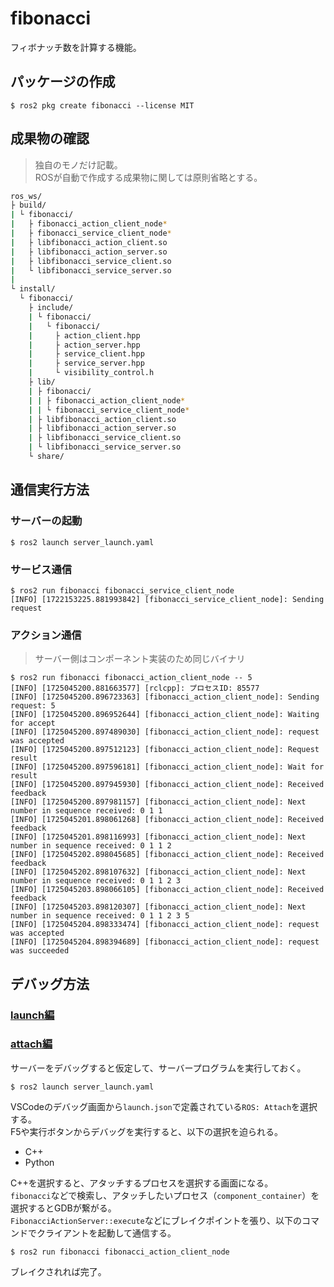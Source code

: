 # fibonacci

フィボナッチ数を計算する機能。

## パッケージの作成

```console
$ ros2 pkg create fibonacci --license MIT
```

## 成果物の確認

> 独自のモノだけ記載。  
> ROSが自動で作成する成果物に関しては原則省略とする。

```bash
ros_ws/
├ build/
| └ fibonacci/
|   ├ fibonacci_action_client_node*
|   ├ fibonacci_service_client_node*
|   ├ libfibonacci_action_client.so
|   ├ libfibonacci_action_server.so
|   ├ libfibonacci_service_client.so
|   └ libfibonacci_service_server.so
|
└ install/
  └ fibonacci/
    ├ include/
    | └ fibonacci/
    |   └ fibonacci/
    |     ├ action_client.hpp
    |     ├ action_server.hpp
    |     ├ service_client.hpp
    |     ├ service_server.hpp
    |     └ visibility_control.h
    ├ lib/
    | ├ fibonacci/
    | | ├ fibonacci_action_client_node*
    | | └ fibonacci_service_client_node*
    | ├ libfibonacci_action_client.so
    | ├ libfibonacci_action_server.so
    | ├ libfibonacci_service_client.so
    | └ libfibonacci_service_server.so
    └ share/
```

## 通信実行方法

### サーバーの起動

```console
$ ros2 launch server_launch.yaml
```

### サービス通信

```console
$ ros2 run fibonacci fibonacci_service_client_node
[INFO] [1722153225.881993842] [fibonacci_service_client_node]: Sending request
```

### アクション通信

> サーバー側はコンポーネント実装のため同じバイナリ

```console
$ ros2 run fibonacci fibonacci_action_client_node -- 5
[INFO] [1725045200.881663577] [rclcpp]: プロセスID: 85577
[INFO] [1725045200.896723363] [fibonacci_action_client_node]: Sending request: 5
[INFO] [1725045200.896952644] [fibonacci_action_client_node]: Waiting for accept
[INFO] [1725045200.897489030] [fibonacci_action_client_node]: request was accepted
[INFO] [1725045200.897512123] [fibonacci_action_client_node]: Request result
[INFO] [1725045200.897596181] [fibonacci_action_client_node]: Wait for result
[INFO] [1725045200.897945930] [fibonacci_action_client_node]: Received feedback
[INFO] [1725045200.897981157] [fibonacci_action_client_node]: Next number in sequence received: 0 1 1
[INFO] [1725045201.898061268] [fibonacci_action_client_node]: Received feedback
[INFO] [1725045201.898116993] [fibonacci_action_client_node]: Next number in sequence received: 0 1 1 2
[INFO] [1725045202.898045685] [fibonacci_action_client_node]: Received feedback
[INFO] [1725045202.898107632] [fibonacci_action_client_node]: Next number in sequence received: 0 1 1 2 3
[INFO] [1725045203.898066105] [fibonacci_action_client_node]: Received feedback
[INFO] [1725045203.898120307] [fibonacci_action_client_node]: Next number in sequence received: 0 1 1 2 3 5
[INFO] [1725045204.898333474] [fibonacci_action_client_node]: request was accepted
[INFO] [1725045204.898394689] [fibonacci_action_client_node]: request was succeeded
```

## デバッグ方法

### [launch編]((https://github.com/ms-iot/vscode-ros/blob/master/doc/debug-support.md#launch))

### [attach編](https://github.com/ms-iot/vscode-ros/blob/master/doc/debug-support.md#attaching-to-a-c-node)

サーバーをデバッグすると仮定して、サーバープログラムを実行しておく。

```console
$ ros2 launch server_launch.yaml
```

VSCodeのデバッグ画面から`launch.json`で定義されている`ROS: Attach`を選択する。  
F5や実行ボタンからデバッグを実行すると、以下の選択を迫られる。

- C++
- Python

C++を選択すると、アタッチするプロセスを選択する画面になる。  
`fibonacci`などで検索し、アタッチしたいプロセス（`component_container`）を選択するとGDBが繋がる。  
`FibonacciActionServer::execute`などにブレイクポイントを張り、以下のコマンドでクライアントを起動して通信する。

```console
$ ros2 run fibonacci fibonacci_action_client_node
```

ブレイクされれば完了。
